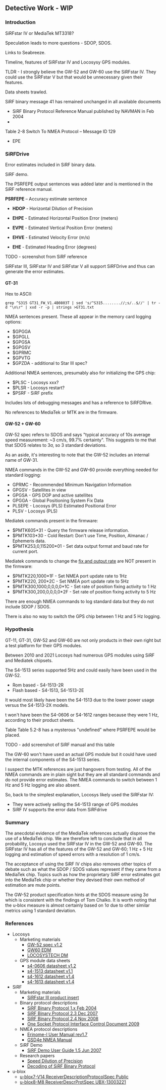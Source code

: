 ## Detective Work - WIP

### Introduction

SiRFstar IV or MediaTek MT3318?

Speculation leads to more questions - SDOP, SDOS.

Links to Seabreeze.



Timeline, features of SiRFstar IV and Locosysy GPS modules.

TLDR - I strongly believe the GW-52 and GW-60 use the SiRFstar IV. They could use the SiRFstar V but that would be unnecessary given their features.



Data sheets trawled.

SiRF binary message 41 has remained unchanged in all available documents

- SiRF Binary Protocol Reference Manual published by NAVMAN in Feb 2004
- 

Table 2-8 Switch To NMEA Protocol – Message ID 129

- EPE



### SiRFDrive

Error estimates included in SiRF binary data.

SiRF demo.

The PSRFEPE output sentences was added later and is mentioned in the SiRF reference manual.

**PSRFEPE** – Accuracy estimate sentence

- **HDOP** - Horizontal Dilution of Precision
- **EHPE** - Estimated Horizontal Position Error (meters)

- **EVPE** - Estimated Vertical Position Error (meters)
- **EHVE** - Estimated Velocity Error (m/s)
- **EHE** - Estimated Heading Error (degrees)

TODO - screenshot from SiRF reference

SiRFstar III, SiRFstar IV and SiRFstar V all support SiRFDrive and thus can generate the error estimates.



#### GT-31

Hex to ASCII:

```
grep ^S315 GT31_FW_V1.4B0803T | sed 's/^S315........//;s/..$//' | tr -d "\n\r" | xxd -r -p | strings >GT31.txt
```

NMEA sentences present. These all appear in the memory card logging options:

- $GPGGA 
- $GPGLL
- $GPGSA 
- $GPGSV
- $GPRMC
- $GPVTG
- $GPZDA - additional to Star III spec?

Additional NMEA sentences, presumably also for initializing the GPS chip:

- $PLSC - Locosys xxx?
- $PLSR - Locosys restart?
- $PSRF - SiRF prefix

Includes lots of debugging messages and has a reference to SiRFDRive.

No references to MediaTek or MTK are in the firmware.



#### GW-52 + GW-60

GW-52 spec refers to SDOS and says "typical accuracy of 10s average speed measurement: ~3 cm/s,
99.7% certainty". This suggests to me that that SDOS relates to 3σ, so 3 standard deviations.

As an aside, it's interesting to note that the GW-52 includes an internal name of GW-31.

NMEA commands in the GW-52 and GW-60 provide everything needed for standard logging:

- GPRMC - Recommended Minimum Navigation Information
- GPGSV - Satellites in view
- GPGSA - GPS DOP and active satellites
- GPGGA - Global Positioning System Fix Data
- PLSEPE - Locosys (PLS) Estimated Positional Error
- PLSV - Locosys (PLS)

Mediatek commands present in the firmware:

- $PMTK605*31 - Query the firmware release information. 
- $PMTK103*30 - Cold Restart: Don't use Time, Position, Almanac / Ephemeris data. 
- $PMTK253,0,115200*01 - Set data output format and baud rate for current port.

Mediatek commands to change the [fix and output rate](https://github.com/adafruit/Adafruit_GPS/issues/22) are NOT present in the firmware:

- $PMTK220,1000*1F - Set NMEA port update rate to 1Hz
- $PMTK220, 200*2C - Set NMEA port update rate to 5Hz
- $PMTK300,1000,0,0,0,0*1C - Set rate of position fixing activity to 1 Hz
- $PMTK300,200,0,0,0,0*2F - Set rate of position fixing activity to 5 Hz



There are enough NMEA commands to log standard data but they do not include SDOP / SDOS.

There is also no way to switch the GPS chip between 1 Hz and 5 Hz logging.



### Hypothesis

GT-11, GT-31, GW-52 and GW-60 are not only products in their own right but a test platform for their GPS modules.

Between 2010 and 2021 Locosys had numerous GPS modules using SiRF and Mediatek chipsets.

The S4-1513 series supported 5Hz and could easily have been used in the GW-52.

- Rom based - S4-1513-2R
- Flash based - S4-1513, S4-1513-2E

It would most likely have been the S4-1513 due to the lower power usage versus the S4-1513-2X models.

t won't have been the S4-0606 or S4-1612 ranges because they were 1 Hz, according to their product sheets.

Table Table 5.2-8 has a mysterous "undefined" where PSRFEPE would be placed.

TODO - add screenshot of SiRF manual and this table



The GW-60 won't have used an actual GPS module but it could have used the internal components of the S4-1513 series.



I suspect the MTK references are just hangovers from testing. All of the NMEA commands are in plain sight but they are all standard commands and do not provide error estimates. The NMEA commands to switch between 1 Hz and 5 Hz logging are also absent.



So, back to the simplest explanation, Locosys likely used the SiRFstar IV:

- They were actively selling the S4-1513 range of GPS modules
- SiRF IV supports the error data from SiRFdrive



### Summary

The anecdotal evidence of the MediaTek references actually disprove the use of a MediaTek chip. We are therefore left to conclude that in all probability, Locosys used the SiRFstar IV in the GW-52 and GW-60. The SiRFstar IV has all of the features of the GW-52 and GW-60; 1 Hz + 5 Hz logging and estimation of speed errors with a resolution of 1 cm/s. 

The acceptance of using the SiRF IV chips also removes other topics of debate such as what the SDOP / SDOS values represent if they came from a MediaTek chip. Topics such as how the proprietary SiRF error estimates got into the MediaTek chip or whether they devised their own method of estimation are mute points.

The GW-52 product specification hints at the SDOS measure using 3σ which is consistent with the findings of Tom Chalko. It is worth noting that the u-blox measure is almost certainly based on 1σ due to other similar metrics using 1 standard deviation.



### References

- Locosys
  - Marketing materials
    - [GW-52 spec v1.2](pdf/locosys/GW-52_spec_v1.2.pdf)
    - [GW60 EDM](pdf/locosys/GW60_EDM.pdf)
    - [LOCOSYSTECH DM](pdf/locosys/LOCOSYSTECH_DM.pdf)
  - GPS module data sheets
    - [s4-0606 datasheet v1.2](pdf/locosys/s4-0606_datasheet_v1.2.pdf)
    - [s4-1513 datasheet v1.1](pdf/locosys/s4-1513_datasheet_v1.1.pdf)
    - [s4-1612 datasheet v1.4](pdf/locosys/s4-1612_datasheet_v1.4.pdf)
    - [s4-1613 datasheet v1.4](pdf/locosys/s4-1613_datasheet_v1.4.pdf)
- SiRF
  - Marketing materials
    - [SiRFstar III product insert](pdf/sirf/GSC3LP_Product_Insert.pdf)
  - Binary protocol descriptions
    - [SiRF Binary Protocol 1.x Feb 2004](pdf/sirf/SiRF_Binary_Protocol_1.x_2004_02.pdf)
    - [SiRF Binary Protocol 2.3 Dec 2007](pdf/sirf/SiRF_Binary_Protocol_2.3_2007_12.pdf)
    - [SiRF Binary Protocol 2.4 Nov 2008](pdf/sirf/SiRF_Binary_Protocol_2.4_2008_11.pdf)
    - [One Socket Protocol Interface Control Document 2009](pdf/sirf/One_Socket_Protocol_Interface_Control_Document_2009.pdf)
  - NMEA protocol descriptions
    - [Erinome-I User Manual rev1.7](pdf/sirf/Erinome-I_User_Manual_rev1.7.pdf)
    - [GSD4e NMEA Manual](pdf/sirf/GSD4e_NMEA_Manual.pdf)
  - SiRF Demo
    - [SiRF Demo User Guide 1.5 Jun 2007](pdf/sirf/SiRF_Demo_User_Guide_1.5_2007_06.pdf)
  - Research papers
    - [Speed Dilution of Precision](pdf/sirf/Speed_Dilution_of_Precision.pdf)
    - [Decoding of SiRF Binary Protocol](pdf/sirf/Decoding_of_SiRF_Binary_Protocol.pdf)
- u-blox
  - [u-blox7-V14 ReceiverDescriptionProtocolSpec Public](pdf/ublox/u-blox7-V14_ReceiverDescriptionProtocolSpec_Public.pdf)
  - [u-blox8-M8 ReceiverDescrProtSpec UBX-13003221](pdf/ublox/u-blox8-M8_ReceiverDescrProtSpec_UBX-13003221.pdf)
